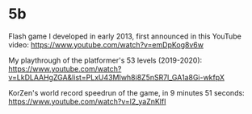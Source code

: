 # 5b
Flash game I developed in early 2013, first announced in this YouTube video: https://www.youtube.com/watch?v=emDpKog8v6w

My playthrough of the platformer's 53 levels (2019-2020): https://www.youtube.com/watch?v=LkDLAAHgZGA&list=PLxU43MIwh8i8Z5nSR7l_GA1a8Gi-wkfpX

KorZen's world record speedrun of the game, in 9 minutes 51 seconds: https://www.youtube.com/watch?v=l2_yaZnKlfI

